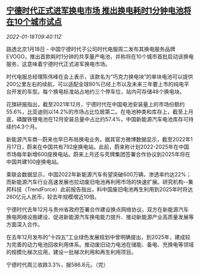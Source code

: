 <!--1642500062000-->
[宁德时代正式进军换电市场 推出换电耗时1分钟电池将在10个城市试点](https://cn.reuters.com/article/amperex-battery-evogo-0118-tues-idCNKBS2JS0MT)
------

<div><i>2022-01-18T09:40:11Z</i></div><p>路透北京1月18日 - 中国宁德时代子公司时代电服周二发布其换电服务品牌EVOGO，推出首款耗时1分钟的共享量产电池，并称将在10个城市首批启动该换电服务，这意味着宁德时代正式进军换电市场。</p><p>时代电服总经理陈伟峰在会上表示，该款名为“巧克力换电块”的单块电池可以提供200公里左右的续航，可以适配全球80%已经上市以及未来三年要上市的纯电平台开发的车型。每个换电标准站占地约三个停车位，站内可存储48个换电块。</p><p>花旗研报指出，截至2021年12月，宁德时代在中国电池安装量上的市场份额约55.6%，比亚迪则以14.2%的市场占比位居第二。在电池种类和库存上，截至上月底，磷酸铁锂电池在12月安装总量中占比约57.4%，中国新能源汽车电池库存可持续约4.3个月。</p><p>新能源汽车商--蔚来也早已布局换电业务。据其官方微博数据显示，截至2022年1月17日，蔚来在中国共有792座换电站。此前，蔚来称计划2022-2025年在中国市场每年新增600座换电站。蔚来上月还与壳牌集团签署合作协议到2025年将在中国共建100座换电站。</p><p>乘联会数据显示，中国2022年新能源汽车有望突破600万辆，渗透率约达22%；而新能源汽车行业高速发展也拉动废旧电池再利用市场的快速扩展。研究机构--集邦科技（TrendForce）此前报告指出，料中国废旧电池再生利用到2025年时将达260亿元人民币，较去年规模增近10倍。</p><p>宁德时代去年12月与贵州省政府签署合作建设换点网络协议，双方在新能源汽车换电网络设施建设、促进新能源汽车换电能力提升、推动新能源产业高质量发展等方面深入合作。</p><p>在去年12月发布的“十四五”工业绿色发展规划中曾明确提出，到2025年，建成较为完善的动力电池回收利用体系。推动废旧动力电池在储能、备电、充换电等领域的规模化梯次应用，建设一批梯次利用和再生利用项目。</p><p>宁德时代周三收跌3.3%，报586.8元。（完）</p>
